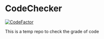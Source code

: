 # CodeChecker
[![CodeFactor](https://www.codefactor.io/repository/github/watchdog1023/codechecker/badge)](https://www.codefactor.io/repository/github/watchdog1023/codechecker)

This is a temp repo to check the grade of code
